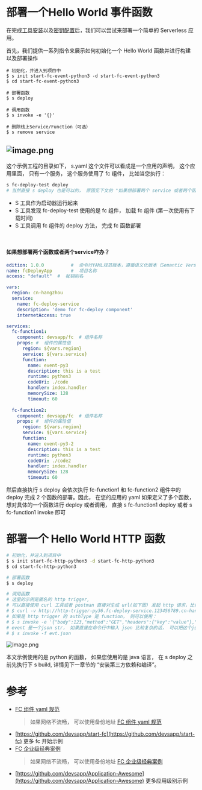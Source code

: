 # 部署一个Hello World 事件函数


在完成[工具安装](./install.md)以及[密钥配置](./config.md)后，我们可以尝试来部署一个简单的 Serverless 应用。


首先，我们提供一系列指令来展示如何初始化一个 Hello World 函数并进行构建以及部署操作


```shell
# 初始化，并进入到项目中
$ s init start-fc-event-python3 -d start-fc-event-python3
$ cd start-fc-event-python3

# 部署函数
$ s deploy

# 调用函数
$ s invoke -e '{}'

# 删除线上Service/Function（可选）
$ s remove service
```
## ![image.png](https://img.alicdn.com/imgextra/i1/O1CN01tckuHH1RZIN3gs46y_!!6000000002125-2-tps-2356-1476.png)
这个示例工程的目录如下， s.yaml 这个文件可以看成是一个应用的声明， 这个应用里面， 只有一个服务， 这个服务使用了 fc 组件， 比如当您执行：
```bash
s fc-deploy-test deploy
# 当然直接 s deploy 也是可以的， 原因见下文的 "如果想部署两个 service 或者两个函数 咋办？"
```

- S 工具作为启动器运行起来
- S 工具发现 fc-deploy-test 使用的是 fc 组件， 加载 fc 组件 (第一次使用有下载时间)
- S 工具调用 fc 组件的 deploy 方法， 完成 fc 函数部署

​

#### 如果想部署两个函数或者两个service咋办？
```yaml
edition: 1.0.0          #  命令行YAML规范版本，遵循语义化版本（Semantic Versioning）规范
name: fcDeployApp       #  项目名称
access: "default"  #  秘钥别名

vars:
  region: cn-hangzhou
  service:
    name: fc-deploy-service
    description: 'demo for fc-deploy component'
    internetAccess: true

services:
  fc-function1: 
    component: devsapp/fc  # 组件名称
    props: #  组件的属性值
      region: ${vars.region}
      service: ${vars.service}
      function:
        name: event-py3
        description: this is a test
        runtime: python3
        codeUri: ./code
        handler: index.handler
        memorySize: 128
        timeout: 60
  
  fc-function2:
    component: devsapp/fc  # 组件名称
    props: #  组件的属性值
      region: ${vars.region}
      service: ${vars.service}
      function:
        name: event-py3-2
        description: this is a test
        runtime: python3
        codeUri: ./code2
        handler: index.handler
        memorySize: 128
        timeout: 60
```


然后直接执行  s deploy 会依次执行 fc-function1  和 fc-function2 组件中的 deploy 完成 2 个函数的部署。因此， 在您的应用的 yaml 如果定义了多个函数， 想对具体的一个函数进行 deploy 或者调用， 直接
s fc-function1 deploy 或者 s fc-function1 invoke 即可
# 部署一个 Hello World HTTP 函数 


```bash
# 初始化，并进入到项目中
$ s init start-fc-http-python3 -d start-fc-http-python3
$ cd start-fc-http-python3

# 部署函数
$ s deploy

# 调用函数
# 这里的示例是匿名的 http trigger, 
# 可以直接使用 curl 工具或者 postman 直接对生成 url(如下图) 发起 http 请求，比如
# $ curl -v http://http-trigger-py36.fc-deploy-service.123456789.cn-hangzhou.fc.devsapp.net
# 如果是 http trigger 的 authType 是 function， 则可以使用：
# $ s invoke -e '{"body":123,"method":"GET","headers":{"key":"value"},"queries":{"key":"value"},"path":"string"}'
# event 是一个json str， 如果直接在命令行中输入 json 比较复杂的话， 可以把这个json str 保存在文件 evt.json 中， 然后
# $ s invoke -f evt.json
```
![image.png](https://img.alicdn.com/imgextra/i1/O1CN01hREZ9H1jX9bKM4XI5_!!6000000004557-2-tps-1403-487.png)


本文示例使用的是 python 的函数， 如果您使用的是 java 语言， 在 s deploy 之前先执行下 s build,  详情见下一章节的 “安装第三方依赖和编译”。
# 参考

- [FC 组件 yaml 规范](https://github.com/devsapp/fc/blob/main/docs/Others/yaml.md)
  > 如果网络不流畅， 可以使用备份地址 [FC 组件 yaml 规范](https://gitee.com/devsapp/fc/blob/main/docs/zh/yaml.md)
- [https://github.com/devsapp/start-fc](https://github.com/devsapp/start-fc)  更多 fc 开始示例
- [FC 企业级经典案例](https://github.com/awesome-fc/fc-faq/blob/main/docs/FC%E7%BB%8F%E5%85%B8%E6%A1%88%E4%BE%8B.md)
  > 如果网络不流畅， 可以使用备份地址 [FC 企业级经典案例](https://gitee.com/aliyunfc/fc-faq/blob/main/docs/FC%E7%BB%8F%E5%85%B8%E6%A1%88%E4%BE%8B.md)
- [https://github.com/devsapp/Application-Awesome](https://github.com/devsapp/Application-Awesome)  更多应用级别示例
